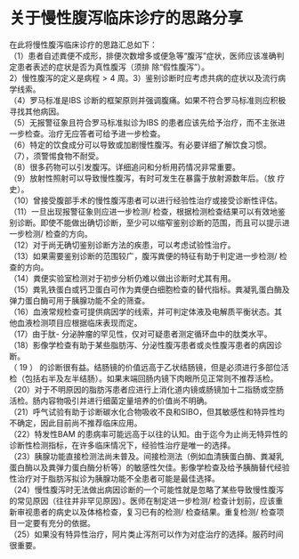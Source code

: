 # 关于慢性腹泻临床诊疗的思路分享  
在此将慢性腹泻临床诊疗的思路汇总如下：  
（1）患者自述粪便不成形，排便次数增多或便急等“腹泻”症状，医师应该准确判定患者表述的症状是否为真性腹泻（须排 除“假性腹泻”）。  
2）慢性腹泻的定义是病程$>4$ 周。3）鉴别诊断时应考虑共病的症状以及流行病学线索。  
（4）罗马标准是IBS 诊断的框架原则并强调腹痛。如果不符合罗马标准则应积极寻找其他病因。  
（5）无报警征象且符合罗马标准拟诊为IBS 的患者应该先给予治疗，而不主张进一步检查。治疗无应答者可给予进一步检查。  
（6）特定的饮食成分可以导致或加剧慢性腹泻。有必要详细了解饮食习惯。  
（7），须警惕食物不耐受。  
（8）很多药物可以引发腹泻。详细追问和分析用药情况非常重要。  
（9）放射性照射可以导致慢性腹泻，有时可发生在暴露于放射源数年后。（放 疗史）。  
（10）曾接受腹部手术的慢性腹泻患者可以进行经验性治疗或接受诊断性评估。  
（11）一旦出现报警征象则应进一步检测/ 检查，根据检测检查结果可以有效地鉴别诊断。即使不能做出确切诊断，至少可以缩窄鉴别诊断的范围，而且可以提示进一步检测/ 检查的方向。  
（12）对于尚无确切鉴别诊断方法的疾患，可以考虑试验性治疗。  
（13）如果需要鉴别诊断的范围较广，腹泻粪便的特征有助于判定进一步检测/ 检查的方向。  
（14）粪便实验室检测对于初步分析仍难以做出诊断时尤其有用。  
（15）粪乳铁蛋白或钙卫蛋白可作为粪便白细胞检查的替代指标。粪凝乳蛋白酶及弹力蛋白酶可用于胰腺功能不全的筛查。  
（16）血液常规检查可提供病因学的线索，并可判定体液及电解质平衡状态。其他血液检测项目应根据临床表现而定。  
（17）由于肽- 分泌肿瘤的罕见性，仅对可疑患者测定循环血中的肽类水平。  
（18）影像学检查有助于某些脂肪泻、分泌性腹泻患者或炎性腹泻患者的病因诊断。  
（ 19 ） 的诊断很有益。结肠镜的价值远高于乙状结肠镜，但是必须进行多部位活检（包括右半及左半结肠）。如果末端回肠内镜下肉眼所见正常则不推荐活检。  
（20）对于不明原因的脂肪泻患者应进行上消化道内镜或肠镜加十二指肠或空肠活检。肠内容物吸引并进行细菌定量培养的价值尚不明确。  
（21）呼气试验有助于诊断碳水化合物吸收不良和SIBO，但其敏感性和特异性均不确定，因此目前尚不推荐临床应用。  
（22）特发性BAM 的患病率可能远高于以往的认知。由于迄今为止尚无特异性的诊断性检测指标，在许多临床情况下，经验性治疗是唯一的选择。  
（23）胰腺功能直接检测法尚未普及。间接检测法（例如血清胰蛋白酶、粪凝乳蛋白酶以及粪弹力蛋白酶分析等）的敏感性欠佳。影像学检查及给予胰酶替代经验性治疗对于脂肪泻拟诊为胰腺功能不全患者可能是最佳选择。  
（24）慢性腹泻时无法做出病因诊断的一个可能性就是忽略了某些导致慢性腹泻的常见原因（往往并非罕见原因）。医师在制定进一步检测/ 检查计划前，应该重新审视患者的病史以及体格检查，复习已有的检测/ 检查结果。重复检测/ 检查项目一定要有充分的依据。  
（25）如果没有特异性治疗，阿片类止泻剂可以作为对症治疗的选择。服药时间很重要。  
